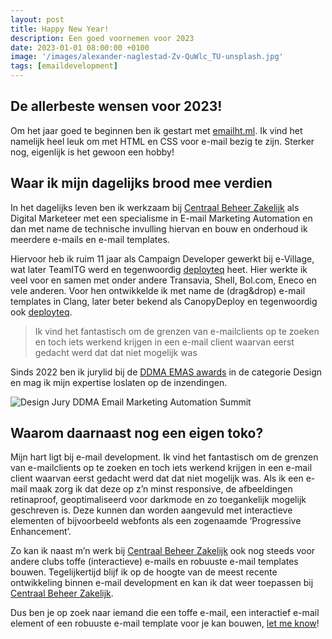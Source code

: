 ```yaml
---
layout: post
title: Happy New Year!
description: Een goed voornemen voor 2023
date: 2023-01-01 08:00:00 +0100
image: '/images/alexander-naglestad-Zv-QuWlc_TU-unsplash.jpg'
tags: [emaildevelopment]
---
```


## De allerbeste wensen voor 2023!

Om het jaar goed te beginnen ben ik gestart met [emailht.ml](/). Ik vind het namelijk heel leuk om met HTML en CSS voor e-mail bezig te zijn. Sterker nog, eigenlijk is het gewoon een hobby!

## Waar ik mijn dagelijks brood mee verdien
In het dagelijks leven ben ik werkzaam bij [Centraal Beheer Zakelijk](https://www.centraalbeheer.nl/zakelijk) als Digital Marketeer met een specialisme in E-mail Marketing Automation en dan met name de technische invulling hiervan en bouw en onderhoud ik meerdere e-mails en e-mail templates.

Hiervoor heb ik ruim 11 jaar als Campaign Developer gewerkt bij e-Village, wat later TeamITG werd en tegenwoordig [deployteq](https://deployteq.com/) heet. Hier werkte ik veel voor en samen met onder andere Transavia, Shell, Bol.com, Eneco en vele anderen. Voor hen ontwikkelde ik met name de (drag&drop) e-mail templates in Clang, later beter bekend als CanopyDeploy en tegenwoordig ook [deployteq](https://deployteq.com/).

> Ik vind het fantastisch om de grenzen van e-mailclients op te zoeken en toch iets werkend krijgen in een e-mail client waarvan eerst gedacht werd dat dat niet mogelijk was

Sinds 2022 ben ik jurylid bij de [DDMA EMAS awards](https://ddma.nl/kennisbank/inschrijving-van-de-nieuwe-ddma-emas-awards-geopend/) in de categorie Design en mag ik mijn expertise loslaten op de inzendingen.

![Design Jury DDMA Email Marketing Automation Summit]({{site.baseurl}}/images/design-jury_ddma-emas.jpeg)

## Waarom daarnaast nog een eigen toko?
Mijn hart ligt bij e-mail development. Ik vind het fantastisch om de grenzen van e-mailclients op te zoeken en toch iets werkend krijgen in een e-mail client waarvan eerst gedacht werd dat dat niet mogelijk was. Als ik een e-mail maak zorg ik dat deze op z’n minst responsive, de afbeeldingen retinaproof, geoptimaliseerd voor darkmode en zo toegankelijk mogelijk geschreven is. Deze kunnen dan worden aangevuld met interactieve elementen of bijvoorbeeld webfonts als een zogenaamde ‘Progressive Enhancement’.

 Zo kan ik naast m’n werk bij [Centraal Beheer Zakelijk](https://www.centraalbeheer.nl/zakelijk) ook nog steeds voor andere clubs toffe (interactieve) e-mails en robuuste e-mail templates bouwen. Tegelijkertijd blijf ik op de hoogte van de meest recente ontwikkeling binnen e-mail development en kan ik dat weer toepassen bij [Centraal Beheer Zakelijk](https://www.centraalbeheer.nl/zakelijk).

 Dus ben je op zoek naar iemand die een toffe e-mail, een interactief e-mail element of een robuuste e-mail template voor je kan bouwen, [let me know](/contact)!